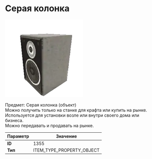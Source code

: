 # Серая колонка

![Item Image](../img/1355.webp?raw=true)

Предмет: Серая колонка (объект)<br>Можно получить только на станке для крафта или купить на рынке.<br>Используется для установки возле или внутри своего дома или бизнеса.<br>Можно передавать и продавать на рынке.


| Параметр | Значение |
|----------|----------|
| **ID** | 1355 |
| **Тип** | ITEM_TYPE_PROPERTY_OBJECT |

